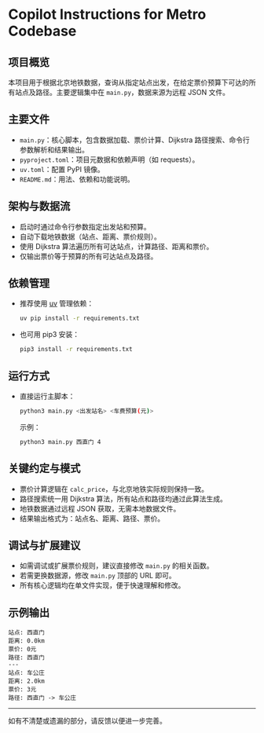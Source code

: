 # Copilot Instructions for Metro Codebase

## 项目概览

本项目用于根据北京地铁数据，查询从指定站点出发，在给定票价预算下可达的所有站点及路径。主要逻辑集中在 `main.py`，数据来源为远程 JSON 文件。

## 主要文件

- `main.py`：核心脚本，包含数据加载、票价计算、Dijkstra 路径搜索、命令行参数解析和结果输出。
- `pyproject.toml`：项目元数据和依赖声明（如 requests）。
- `uv.toml`：配置 PyPI 镜像。
- `README.md`：用法、依赖和功能说明。

## 架构与数据流

- 启动时通过命令行参数指定出发站和预算。
- 自动下载地铁数据（站点、距离、票价规则）。
- 使用 Dijkstra 算法遍历所有可达站点，计算路径、距离和票价。
- 仅输出票价等于预算的所有可达站点及路径。

## 依赖管理

- 推荐使用 [uv](https://github.com/astral-sh/uv) 管理依赖：
  ```bash
  uv pip install -r requirements.txt
  ```
- 也可用 pip3 安装：
  ```bash
  pip3 install -r requirements.txt
  ```

## 运行方式

- 直接运行主脚本：
  ```bash
  python3 main.py <出发站名> <车费预算(元)>
  ```
  示例：
  ```bash
  python3 main.py 西直门 4
  ```

## 关键约定与模式

- 票价计算逻辑在 `calc_price`，与北京地铁实际规则保持一致。
- 路径搜索统一用 Dijkstra 算法，所有站点和路径均通过此算法生成。
- 地铁数据通过远程 JSON 获取，无需本地数据文件。
- 结果输出格式为：站点名、距离、路径、票价。

## 调试与扩展建议

- 如需调试或扩展票价规则，建议直接修改 `main.py` 的相关函数。
- 若需更换数据源，修改 `main.py` 顶部的 URL 即可。
- 所有核心逻辑均在单文件实现，便于快速理解和修改。

## 示例输出

```
站点: 西直门
距离: 0.0km
票价: 0元
路径: 西直门
---
站点: 车公庄
距离: 2.0km
票价: 3元
路径: 西直门 -> 车公庄
```

---

如有不清楚或遗漏的部分，请反馈以便进一步完善。
